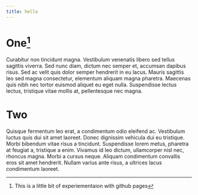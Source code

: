 ```yaml
---
title: hello
---
```


# One[^1]
Curabitur non tincidunt magna. Vestibulum venenatis libero sed tellus sagittis viverra. Sed nunc diam, dictum nec semper et, accumsan dapibus risus. Sed ac velit quis dolor semper hendrerit in eu lacus. Mauris sagittis leo sed magna consectetur, elementum aliquam magna pharetra. Maecenas quis nibh nec tortor euismod aliquet eu eget nulla. Suspendisse lectus lectus, tristique vitae mollis at, pellentesque nec magna.

# Two
Quisque fermentum leo erat, a condimentum odio eleifend ac. Vestibulum luctus quis dui sit amet laoreet. Donec dignissim vehicula dui eu tristique. Morbi bibendum vitae risus a tincidunt. Suspendisse lorem metus, pharetra at feugiat a, tristique a enim. Vivamus id leo dictum, ullamcorper nisl nec, rhoncus magna. Morbi a cursus neque. Aliquam condimentum convallis eros sit amet hendrerit. Nullam varius ante risus, a ultrices lacus condimentum laoreet.

[^1]: This is a little bit of experiementaion with github pages
